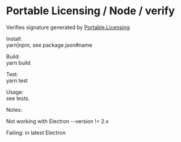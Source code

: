 # Portable Licensing / Node / verify

Verifies signature generated by [Portable.Licensing](https://github.com/dnauck/Portable.Licensing)

Install:  
yarn|npm, see package.json#name

Build:  
yarn build

Test:  
yarn test

Usage:  
    see tests.

Notes:

Not working with Electron --version != 2.x

Failing: in latest Electron